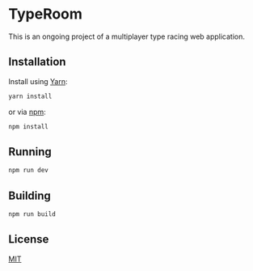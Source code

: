 # TypeRoom

This is an ongoing project of a multiplayer type racing web application.

## Installation

Install using [Yarn](https://yarnpkg.com/lang/en/):

```bash
yarn install
```

or via [npm](https://www.npmjs.com/):
```bash
npm install
```

## Running

```bash
npm run dev
```

## Building

```bash
npm run build
```

## License
[MIT](https://choosealicense.com/licenses/mit/)
